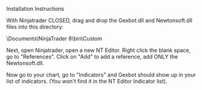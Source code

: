 Installation Instructions

With Ninjatrader CLOSED, drag and drop the Gexbot.dll and Newtonsoft.dll files into this directory:

\Documents\NinjaTrader 8\bin\Custom

Next, open Ninjatrader, open a new NT Editor. Right click the blank space, go to "References". Click on "Add" to add a reference, add ONLY the Newtonsoft.dll.

Now go to your chart, go to "Indicators" and Gexbot should show up in your list of indicators. (You won't find it in the NT Editor Indicator list).